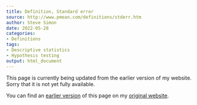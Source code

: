 ```yaml
---
title: Definition, Standard error
source: http://www.pmean.com/definitions/stderr.htm
author: Steve Simon
date: 2022-05-28
categories:
- Definitions
tags:
- Descriptive statistics
- Hypothesis testing
output: html_document
---
```


This page is currently being updated from the earlier version of my website. Sorry that it is not yet fully available.

<!---More--->

You can find an [earlier version][sim1] of this page on my [original website][sim2].

[sim1]: http://www.pmean.com/definitions/stderr.htm
[sim2]: http://www.pmean.com/original_site.html
